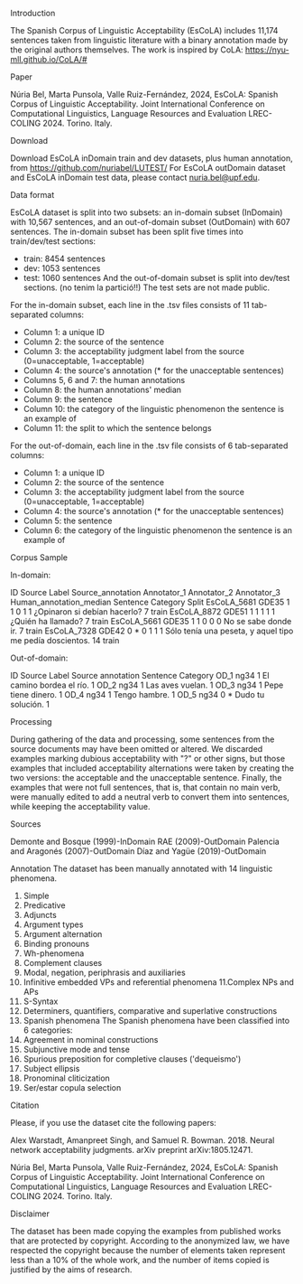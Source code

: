 Introduction

The Spanish Corpus of Linguistic Acceptability (EsCoLA) includes 11,174 sentences taken from linguistic literature with a binary annotation made by the original authors themselves. The work is inspired by CoLA: https://nyu-mll.github.io/CoLA/#


Paper


Núria Bel, Marta Punsola, Valle Ruiz-Fernández, 2024, EsCoLA: Spanish Corpus of Linguistic Acceptability. Joint International Conference on Computational Linguistics, Language Resources and Evaluation LREC-COLING 2024. Torino. Italy. 


Download


Download EsCoLA inDomain train and dev datasets, plus human annotation, from https://github.com/nuriabel/LUTEST/
For EsCoLA outDomain dataset and EsCoLA inDomain test data, please contact nuria.bel@upf.edu.


Data format


EsCoLA dataset is split into two subsets: an in-domain subset (InDomain) with 10,567 sentences, and an out-of-domain subset (OutDomain) with 607 sentences.
The in-domain subset has been split five times into train/dev/test sections: 
- train: 8454 sentences
- dev: 1053 sentences
- test: 1060 sentences
And the out-of-domain subset is split into dev/test sections. (no tenim la partició!!)
The test sets are not made public.

For the in-domain subset, each line in the .tsv files consists of 11 tab-separated columns:
- Column 1: a unique ID
- Column 2: the source of the sentence
- Column 3: the acceptability judgment label from the source (0=unacceptable, 1=acceptable)
- Column 4: the source's annotation (* for the unacceptable sentences)
- Columns 5, 6 and 7: the human annotations
- Column 8: the human annotations' median
- Column 9: the sentence
- Column 10: the category of the linguistic phenomenon the sentence is an example of
- Column 11: the split to which the sentence belongs

For the out-of-domain, each line in the .tsv file consists of 6 tab-separated columns:
- Column 1: a unique ID
- Column 2: the source of the sentence
- Column 3: the acceptability judgment label from the source (0=unacceptable, 1=acceptable)
- Column 4: the source's annotation (* for the unacceptable sentences)
- Column 5: the sentence
- Column 6: the category of the linguistic phenomenon the sentence is an example of


Corpus Sample


In-domain:


ID	Source	Label	Source_annotation	Annotator_1	Annotator_2	Annotator_3	Human_annotation_median	Sentence	Category	Split
EsCoLA_5681	GDE35	1		1	0	1	1	¿Opinaron si debían hacerlo?	7	train
EsCoLA_8872	GDE51	1		1	1	1	1	¿Quién ha llamado?	7	train
EsCoLA_5661	GDE35	1		1	0	0	0	No se sabe donde ir.	7	train
EsCoLA_7328	GDE42	0	*	0	1	1	1	Sólo tenía una peseta, y aquel tipo me pedía doscientos.	14	train

Out-of-domain:


ID	Source	Label	Source annotation	Sentence	Category
OD_1	ng34	1		El camino bordea el río.	1
OD_2	ng34	1		Las aves vuelan.	1
OD_3	ng34	1		Pepe tiene dinero.	1
OD_4	ng34	1		Tengo hambre.	1
OD_5	ng34	0	*	Dudo tu solución.	1



Processing


During gathering of the data and processing, some sentences from the source documents may have been omitted or altered. We discarded examples marking dubious acceptability with "?" or other signs, but those examples that included acceptability alternations were taken by creating the two versions: the acceptable and the unacceptable sentence. Finally, the examples that were not
full sentences, that is, that contain no main verb, were manually edited to add a neutral verb to convert them into sentences, while keeping the acceptability value.


Sources


Demonte and Bosque (1999)-InDomain
RAE (2009)-OutDomain
Palencia and Aragonés (2007)-OutDomain
Díaz and Yagüe (2019)-OutDomain

Annotation
The dataset has been manually annotated with 14 linguistic phenomena.
1. Simple
2. Predicative
3. Adjuncts
4. Argument types
5. Argument alternation
6. Binding pronouns
7. Wh-phenomena
8. Complement clauses
9. Modal, negation, periphrasis and auxiliaries
10. Infinitive embedded VPs and referential phenomena
11.Complex NPs and APs
12. S-Syntax
13. Determiners, quantifiers, comparative and superlative constructions
14. Spanish phenomena
The Spanish phenomena have been classified into 6 categories:
1. Agreement in nominal constructions
2. Subjunctive mode and tense
3. Spurious preposition for completive clauses ('dequeismo')
4. Subject ellipsis
5. Pronominal cliticization
6. Ser/estar copula selection

Citation

Please, if you use the dataset cite the following papers:

Alex Warstadt, Amanpreet Singh, and Samuel R. Bowman. 2018. Neural network acceptability judgments. arXiv preprint arXiv:1805.12471.

Núria Bel, Marta Punsola, Valle Ruiz-Fernández, 2024, EsCoLA: Spanish Corpus of Linguistic Acceptability. Joint International Conference on Computational Linguistics, Language Resources and Evaluation LREC-COLING 2024. Torino. Italy. 


Disclaimer


The dataset has been made copying the examples from published works that are protected by copyright. According to the anonymized law, we have respected the copyright because the number of elements taken represent less than a 10% of the whole work, and the number of items copied is justified by the aims of research.
